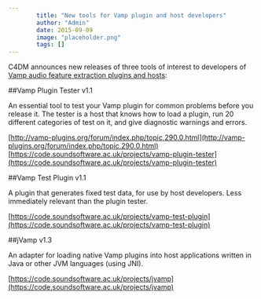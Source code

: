 ```yaml
---
        title: "New tools for Vamp plugin and host developers"
        author: "Admin"
        date: 2015-09-09
        image: "placeholder.png"
        tags: []
---
```


C4DM announces new releases of three tools of interest to developers of [Vamp audio
feature extraction plugins and hosts](http://vamp-plugins.org):


##Vamp Plugin Tester v1.1

An essential tool to test your Vamp plugin for common problems before
you release it. The tester is a host that knows how to load a plugin,
run 20 different categories of test on it, and give diagnostic warnings
and errors.

[http://vamp-plugins.org/forum/index.php/topic,290.0.html](http://vamp-plugins.org/forum/index.php/topic,290.0.html)
[https://code.soundsoftware.ac.uk/projects/vamp-plugin-tester](https://code.soundsoftware.ac.uk/projects/vamp-plugin-tester)


##Vamp Test Plugin v1.1

A plugin that generates fixed test data, for use by host developers.
Less immediately relevant than the plugin tester.

[https://code.soundsoftware.ac.uk/projects/vamp-test-plugin](https://code.soundsoftware.ac.uk/projects/vamp-test-plugin)


##jVamp v1.3

An adapter for loading native Vamp plugins into host applications
written in Java or other JVM languages (using JNI).

[https://code.soundsoftware.ac.uk/projects/jvamp](https://code.soundsoftware.ac.uk/projects/jvamp)
